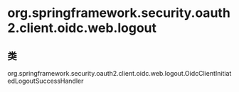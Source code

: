# org.springframework.security.oauth2.client.oidc.web.logout

## 类

org.springframework.security.oauth2.client.oidc.web.logout.OidcClientInitiatedLogoutSuccessHandler




